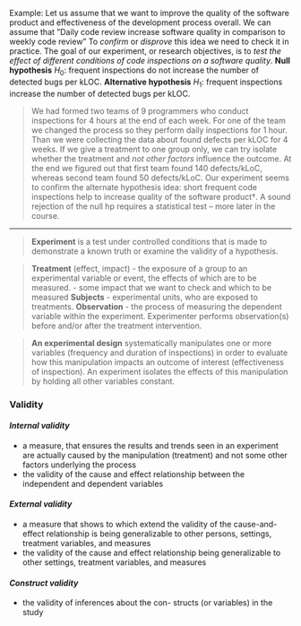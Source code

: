 Example:
Let us assume that we want to improve the quality of the software product and effectiveness of the development process overall. 
We can assume that ”Daily code review increase software quality in comparison to weekly code review” 
To *confirm* or *disprove* this idea we need to check it in practice.
The goal of our experiment, or research objectives, is to *test the effect of different conditions of code inspections on a software quality*.
**Null hypothesis** $H_0$: frequent inspections do not increase the number of detected bugs per kLOC. 
**Alternative hypothesis** $H_1$: frequent inspections increase the number of detected bugs per kLOC.

> We had formed two teams of 9 programmers who conduct inspections for 4 hours at the end of each week. For one of the team we changed the process so they perform daily inspections for 1 hour. Than we were collecting the data about found defects per kLOC for 4 weeks. If we give a treatment to one group only, we can try isolate whether the treatment and *not other factors* influence the outcome.
> At the end we figured out that first team found 140 defects/kLoC, whereas second team found 50 defects/kLoC. Our experiment seems to confirm the alternate hypothesis idea: short frequent code inspections help to increase quality of the software product†. A sound rejection of the null hp requires a statistical test – more later in the course.


---

> **Experiment** is a test under controlled conditions that is made to demonstrate a known truth or examine the validity of a hypothesis.

> **Treatment** (effect, impact) - the exposure of a group to an experimental variable or event, the effects of which are to be measured. 
>            - some impact that we want to check and which to be measured
> **Subjects** - experimental units, who are exposed to treatments. 
> **Observation** - the process of measuring the dependent variable within the experiment. Experimenter performs observation(s) before and/or after the treatment intervention.

> **An experimental design** systematically manipulates one or more variables (frequency and duration of inspections) in order to evaluate how this manipulation impacts an outcome of interest (effectiveness of inspection). An experiment isolates the effects of this manipulation by holding all other variables constant.

### Validity
#### *Internal validity* 
- a measure, that ensures the results and trends seen in an experiment are actually caused by the manipulation (treatment) and not some other factors underlying the process
- the validity of the cause and effect relationship between the independent and dependent variables 
#### *External validity* 
- a measure that shows to which extend the validity of the cause-and-effect relationship is being generalizable to other persons, settings, treatment variables, and measures
- the validity of the cause and effect relationship being generalizable to other settings, treatment variables, and measures 
#### *Construct validity* 
- the validity of inferences about the con- structs (or variables) in the study